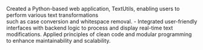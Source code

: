 Created a Python-based web application, TextUtils, enabling users to perform various text transformations  
such as case conversion and whitespace removal. - Integrated user-friendly interfaces with backend logic
to process and display real-time text modifications.
		 Applied principles of clean code and modular programming
to enhance maintainability and scalability.
